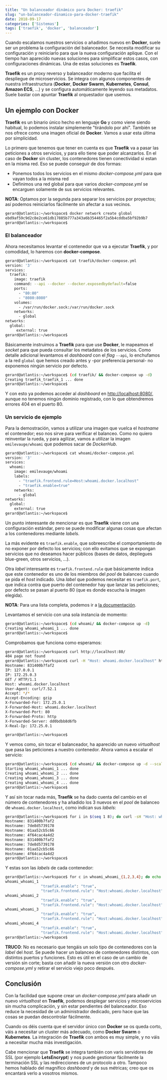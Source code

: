 ```yaml
---
title: "Un balanceador dinámico para Docker: traefik"
slug: "un-balanceador-dinamico-para-docker-traefik"
date: 2018-09-17
categories: ['Sistemas']
tags: ['traefik', 'docker', 'balanceador']
---
```


Cuando escalamos nuestros servicios o añadimos nuevos en **Docker**, suele ser un problema la configuración del balanceador. Se necesita modificar su configuración y reiniciarlo para que la nueva configuración aplique. Con el tiempo han aparecido nuevas soluciones para simplificar estos casos, con configuraciones dinámicas. Una de estas soluciones es **Traefik**.<!--more-->

**Traefik** es un proxy reverso y balanceador moderno que facilita el despliegue de microservicios. Se integra con algunos componentes de nuestra infraestructura (**Docker**, **Docker Swarm**, **Kubernetes**, **Consul**, **Amazon ECS**, ...) y se configura automáticamente leyendo sus metadatos. Suele bastar con apuntar **Traefik** al orquestador que usemos.

## Un ejemplo con Docker

**Traefik** es un binario único hecho en lenguaje **Go** y como viene siendo habitual, lo podemos instalar simplemente "tirándolo por ahí". También se nos ofrece como una imagen oficial de **Docker**. Vamos a usar esta última por simplicidad.

Lo primero que tenemos que tener en cuenta es que **Traefik** va a pasar las peticiones a otros servicios, y para ello tiene que poder alcanzarlos. En el caso de **Docker** sin cluster, los contenedores tienen conectividad si estan en la misma red. Eso se puede conseguir de dos formas:

* Ponemos todos los servicios en el mismo *docker-compose.yml* para que vayan todos a la misma red
* Definimos una red global para que varios *docker-compose.yml* se encarguen solamente de sus servicios relevantes.

**NOTA**: Optamos por la segunda para separar los servicios por proyectos; así podemos reiniciarlos fácilmente sin afectar a sus vecinos.

```bash
gerard@atlantis:~/workspace$ docker network create global
ebd9af59c9d2c8e2ce61db17885b777a343a6b354465f2a5b4cddba5bf92b9b7
gerard@atlantis:~/workspace$
```

### El balanceador

Ahora necesitamos levantar el contenedor que va a ejecutar **Traefik**, y por comodidad, lo haremos con **docker-compose**.

```bash
gerard@atlantis:~/workspace$ cat traefik/docker-compose.yml
version: '3'
services:
  traefik:
    image: traefik
    command: --api --docker --docker.exposedbydefault=false
    ports:
      - "80:80"
      - "8080:8080"
    volumes:
      - /var/run/docker.sock:/var/run/docker.sock
    networks:
      - global
networks:
  global:
     external: true
gerard@atlantis:~/workspace$
```

Básicamente instruimos a **Traefik** para que use **Docker**, le mapeamos el *socket* para que pueda consultar los metadatos de los servicios. Como detalle adicional levantamos el *dashboard* con el *flag* `--api`, lo enchufamos a la red `global` que hemos creado antes y -por preferencia personal- no exponemos ningún servicio por defecto.

```bash
gerard@atlantis:~/workspace$ (cd traefik/ && docker-compose up -d)
Creating traefik_traefik_1 ... done
gerard@atlantis:~/workspace$
```

Y con esto ya podemos acceder al *dashboard* en <http://localhost:8080/>, aunque no tenemos ningún dominio registrado, con lo que obtendremos errores 404 en el puerto 80.

### Un servicio de ejemplo

Para la demostración, vamos a utilizar una imagen que vuelca el *hostname* el contenedor; eso nos sirve para verificar el balanceo. Como no quiero reinventar la rueda, y para agilizar, vamos a utilizar la imagen `emilevauge/whoami` que podemos sacar de *DockerHub*.

```bash
gerard@atlantis:~/workspace$ cat whoami/docker-compose.yml
version: '3'
services:
  whoami:
    image: emilevauge/whoami
    labels:
      - "traefik.frontend.rule=Host:whoami.docker.localhost"
      - "traefik.enable=true"
    networks:
      - global
networks:
  global:
    external: true
gerard@atlantis:~/workspace$
```

Un punto interesante de mencionar es que **Traefik** viene con una configuración estándar, pero se puede modificar algunas cosas que afectan a los contenedores mediante *labels*.

La más evidente es `traefik.enable`, que sobreescribe el comportamiento de no exponer por defecto los servicios; con ello evitamos que se expongan servicios que no deseamos hacer públicos (bases de datos, depliegues blue-green, otros servicios, ...).

Otra *label* interesante es `traefik.frontend.rule` que básicamente indica que este contenedor es uno de los miembros del *pool* de balanceo cuando se pida el *host* indicado. Una *label* que podemos necesitar es `traefik.port`, que indica contra que puerto del contenedor hay que lanzar las peticiones; por defecto se pasan al puerto 80 (que es donde escucha la imagen elegida).

**NOTA**: Para una lista completa, podemos ir a [la documentación](https://docs.traefik.io/configuration/backends/docker/#on-containers).

Levantamos el servicio con una sola instancia de momento:

```bash
gerard@atlantis:~/workspace$ (cd whoami/ && docker-compose up -d)
Creating whoami_whoami_1 ... done
gerard@atlantis:~/workspace$
```

Comprobamos que funciona como esperamos:

```bash
gerard@atlantis:~/workspace$ curl http://localhost:80/
404 page not found
gerard@atlantis:~/workspace$ curl -H "Host: whoami.docker.localhost" http://localhost:80/
Hostname: 831400b7faf2
IP: 127.0.0.1
IP: 172.25.0.3
GET / HTTP/1.1
Host: whoami.docker.localhost
User-Agent: curl/7.52.1
Accept: */*
Accept-Encoding: gzip
X-Forwarded-For: 172.25.0.1
X-Forwarded-Host: whoami.docker.localhost
X-Forwarded-Port: 80
X-Forwarded-Proto: http
X-Forwarded-Server: dd0bdbb8d6fb
X-Real-Ip: 172.25.0.1

gerard@atlantis:~/workspace$
```

Y vemos como, sin tocar el balanceador, ha aparecido un nuevo *virtualhost* que pasa las peticiones a nuestro contenedor. Ahora vamos a escalar el servicio:

```bash
gerard@atlantis:~/workspace$ (cd whoami/ && docker-compose up -d --scale whoami=4)
Starting whoami_whoami_1 ... done
Creating whoami_whoami_2 ... done
Creating whoami_whoami_3 ... done
Creating whoami_whoami_4 ... done
gerard@atlantis:~/workspace$
```

Y así sin tocar nada más, **Traefik** se ha dado cuenta del cambio en el número de contenedores y ha añadido los 3 nuevos en el *pool* de balanceo de `whoami.docker.localhost`, como indican sus *labels*:

```bash
gerard@atlantis:~/workspace$ for i in $(seq 1 8); do curl -sH "Host: whoami.docker.localhost" http://localhost:80/ | grep Hostname; done
Hostname: 831400b7faf2
Hostname: 7de8d5739178
Hostname: 01aa52cb5c66
Hostname: 4f64cac4a4d2
Hostname: 831400b7faf2
Hostname: 7de8d5739178
Hostname: 01aa52cb5c66
Hostname: 4f64cac4a4d2
gerard@atlantis:~/workspace$
```

Y estas son las *labels* de cada contenedor:

```bash
gerard@atlantis:~/workspace$ for c in whoami_whoami_{1,2,3,4}; do echo $c; docker inspect ${c} | grep traefik; done
whoami_whoami_1
                "traefik.enable": "true",
                "traefik.frontend.rule": "Host:whoami.docker.localhost"
whoami_whoami_2
                "traefik.enable": "true",
                "traefik.frontend.rule": "Host:whoami.docker.localhost"
whoami_whoami_3
                "traefik.enable": "true",
                "traefik.frontend.rule": "Host:whoami.docker.localhost"
whoami_whoami_4
                "traefik.enable": "true",
                "traefik.frontend.rule": "Host:whoami.docker.localhost"
gerard@atlantis:~/workspace$
```

**TRUCO**: No es necesario que tengáis un solo tipo de contenedores con la *label* del *host*. Se puede hacer un balanceo de contenedores distintos, con distintos puertos y funciones. Esto es útil en el caso de un cambio de versión sin corte; basta con añadir la nueva versión con otro *docker-compose.yml* y retirar el servicio viejo poco después.

## Conclusión

Con la facilidad que supone crear un *docker-compose.yml* para añadir un nuevo *virtualhost* en **Traefik**, podemos desplegar servicios y microservicios sin mucha complicación, y sin estar pendientes del balanceador. Eso reduce la necesidad de un administrador dedicado, pero hace que las cosas se puedan descontrolar fácilmente.

Cuando os déis cuenta que el servidor único con **Docker** se os queda corto, váis a necesitar un cluster más adecuado, como **Docker Swarm** o **Kubernetes**. La integración de **Traefik** con ambos es muy simple, y no váis a necesitar mucha más investigación.

Cabe mencionar que **Traefik** se integra también con varis servidores de SSL (por ejemplo **LetsEncrypt**) y nos puede gestionar fácilmente la terminación SSL y las redirecciones de un protocolo a otro. Tampoco hemos hablado del magnífico *dashboard* y de sus métricas; creo que os encantará verlo a vosotros mismos.
